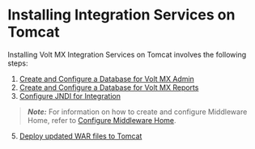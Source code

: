                             

Installing Integration Services on Tomcat
=========================================

Installing Volt MX Integration Services on Tomcat involves the following steps:

1.  [Create and Configure a Database for Volt MX Admin](DBIntegrationAdmin_Tomcat.md)
2.  [Create and Configure a Database for Volt MX Reports](DBIntegrationReports_Tomcat.md)
3.  [Configure JNDI for Integration](Configuring_JNDI_Database_Integration_Tomcat.md#Configur)

> **_Note:_** For information on how to create and configure Middleware Home, refer to [Configure Middleware Home](MiddlwareHome_Setup.md#MiddlwareHome_Setup.md).

5.  [Deploy updated WAR files to Tomcat](Deploying_WAR_Tomcat_Inte.md)

